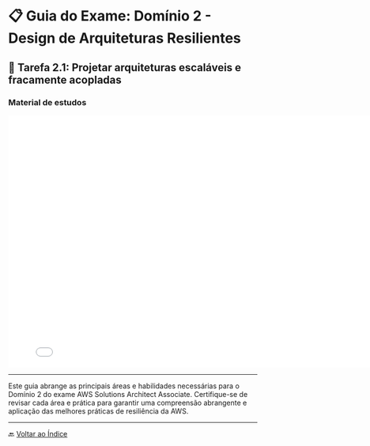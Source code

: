 # 📋 Guia do Exame: Domínio 2 - Design de Arquiteturas Resilientes

## 🎯 Tarefa 2.1: Projetar arquiteturas escaláveis e fracamente acopladas

### Material de estudos

<iframe src="./pdfs/Semana5.pdf" frameborder="0" width="800" height="510"></iframe>

---

Este guia abrange as principais áreas e habilidades necessárias para o Domínio 2 do exame AWS Solutions Architect Associate. Certifique-se de revisar cada área e prática para garantir uma compreensão abrangente e aplicação das melhores práticas de resiliência da AWS.

---

🔙 [Voltar ao Índice](../../../index.md)

